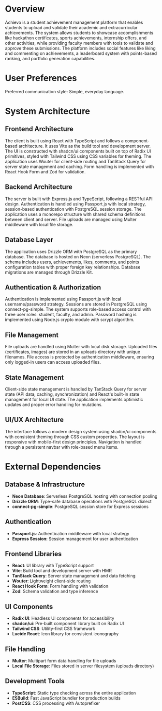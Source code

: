 # Overview

Achievo is a student achievement management platform that enables students to upload and validate their academic and extracurricular achievements. The system allows students to showcase accomplishments like hackathon certificates, sports achievements, internship offers, and other activities, while providing faculty members with tools to validate and approve these submissions. The platform includes social features like liking and commenting on achievements, a leaderboard system with points-based ranking, and portfolio generation capabilities.

# User Preferences

Preferred communication style: Simple, everyday language.

# System Architecture

## Frontend Architecture
The client is built using React with TypeScript and follows a component-based architecture. It uses Vite as the build tool and development server. The UI is constructed with shadcn/ui components built on top of Radix UI primitives, styled with Tailwind CSS using CSS variables for theming. The application uses Wouter for client-side routing and TanStack Query for server state management and caching. Form handling is implemented with React Hook Form and Zod for validation.

## Backend Architecture
The server is built with Express.js and TypeScript, following a RESTful API design. Authentication is handled using Passport.js with local strategy, session-based authentication with PostgreSQL session storage. The application uses a monorepo structure with shared schema definitions between client and server. File uploads are managed using Multer middleware with local file storage.

## Database Layer
The application uses Drizzle ORM with PostgreSQL as the primary database. The database is hosted on Neon (serverless PostgreSQL). The schema includes users, achievements, likes, comments, and points configuration tables with proper foreign key relationships. Database migrations are managed through Drizzle Kit.

## Authentication & Authorization
Authentication is implemented using Passport.js with local username/password strategy. Sessions are stored in PostgreSQL using connect-pg-simple. The system supports role-based access control with three user roles: student, faculty, and admin. Password hashing is implemented using Node.js crypto module with scrypt algorithm.

## File Management
File uploads are handled using Multer with local disk storage. Uploaded files (certificates, images) are stored in an uploads directory with unique filenames. File access is protected by authentication middleware, ensuring only logged-in users can access uploaded files.

## State Management
Client-side state management is handled by TanStack Query for server state (API data, caching, synchronization) and React's built-in state management for local UI state. The application implements optimistic updates and proper error handling for mutations.

## UI/UX Architecture
The interface follows a modern design system using shadcn/ui components with consistent theming through CSS custom properties. The layout is responsive with mobile-first design principles. Navigation is handled through a persistent navbar with role-based menu items.

# External Dependencies

## Database & Infrastructure
- **Neon Database**: Serverless PostgreSQL hosting with connection pooling
- **Drizzle ORM**: Type-safe database operations with PostgreSQL dialect
- **connect-pg-simple**: PostgreSQL session store for Express sessions

## Authentication
- **Passport.js**: Authentication middleware with local strategy
- **Express Session**: Session management for user authentication

## Frontend Libraries
- **React**: UI library with TypeScript support
- **Vite**: Build tool and development server with HMR
- **TanStack Query**: Server state management and data fetching
- **Wouter**: Lightweight client-side routing
- **React Hook Form**: Form handling with validation
- **Zod**: Schema validation and type inference

## UI Components
- **Radix UI**: Headless UI components for accessibility
- **shadcn/ui**: Pre-built component library built on Radix UI
- **Tailwind CSS**: Utility-first CSS framework
- **Lucide React**: Icon library for consistent iconography

## File Handling
- **Multer**: Multipart form data handling for file uploads
- **Local File Storage**: Files stored in server filesystem (uploads directory)

## Development Tools
- **TypeScript**: Static type checking across the entire application
- **ESBuild**: Fast JavaScript bundler for production builds
- **PostCSS**: CSS processing with Autoprefixer